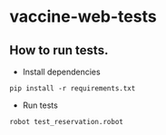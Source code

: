 # vaccine-web-tests

## How to run tests.

- Install dependencies

```
pip install -r requirements.txt
```

- Run tests

```
robot test_reservation.robot
```
